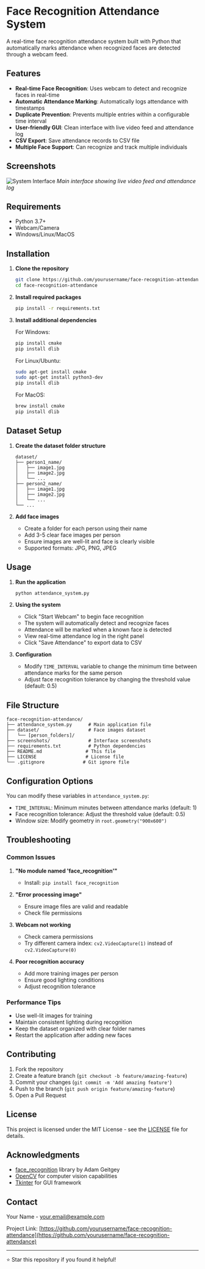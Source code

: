 # Face Recognition Attendance System

A real-time face recognition attendance system built with Python that automatically marks attendance when recognized faces are detected through a webcam feed.

## Features

- **Real-time Face Recognition**: Uses webcam to detect and recognize faces in real-time
- **Automatic Attendance Marking**: Automatically logs attendance with timestamps
- **Duplicate Prevention**: Prevents multiple entries within a configurable time interval
- **User-friendly GUI**: Clean interface with live video feed and attendance log
- **CSV Export**: Save attendance records to CSV file
- **Multiple Face Support**: Can recognize and track multiple individuals

## Screenshots

![System Interface](screenshots/interface.png)
_Main interface showing live video feed and attendance log_

## Requirements

- Python 3.7+
- Webcam/Camera
- Windows/Linux/MacOS

## Installation

1. **Clone the repository**

   ```bash
   git clone https://github.com/yourusername/face-recognition-attendance.git
   cd face-recognition-attendance
   ```

2. **Install required packages**

   ```bash
   pip install -r requirements.txt
   ```

3. **Install additional dependencies**

   For Windows:

   ```bash
   pip install cmake
   pip install dlib
   ```

   For Linux/Ubuntu:

   ```bash
   sudo apt-get install cmake
   sudo apt-get install python3-dev
   pip install dlib
   ```

   For MacOS:

   ```bash
   brew install cmake
   pip install dlib
   ```

## Dataset Setup

1. **Create the dataset folder structure**

   ```
   dataset/
   ├── person1_name/
   │   ├── image1.jpg
   │   ├── image2.jpg
   │   └── ...
   ├── person2_name/
   │   ├── image1.jpg
   │   ├── image2.jpg
   │   └── ...
   └── ...
   ```

2. **Add face images**
   - Create a folder for each person using their name
   - Add 3-5 clear face images per person
   - Ensure images are well-lit and face is clearly visible
   - Supported formats: JPG, PNG, JPEG

## Usage

1. **Run the application**

   ```bash
   python attendance_system.py
   ```

2. **Using the system**

   - Click "Start Webcam" to begin face recognition
   - The system will automatically detect and recognize faces
   - Attendance will be marked when a known face is detected
   - View real-time attendance log in the right panel
   - Click "Save Attendance" to export data to CSV

3. **Configuration**
   - Modify `TIME_INTERVAL` variable to change the minimum time between attendance marks for the same person
   - Adjust face recognition tolerance by changing the threshold value (default: 0.5)

## File Structure

```
face-recognition-attendance/
├── attendance_system.py      # Main application file
├── dataset/                  # Face images dataset
│   └── [person_folders]/
├── screenshots/              # Interface screenshots
├── requirements.txt          # Python dependencies
├── README.md                # This file
├── LICENSE                  # License file
└── .gitignore              # Git ignore file
```

## Configuration Options

You can modify these variables in `attendance_system.py`:

- `TIME_INTERVAL`: Minimum minutes between attendance marks (default: 1)
- Face recognition tolerance: Adjust the threshold value (default: 0.5)
- Window size: Modify geometry in `root.geometry("900x600")`

## Troubleshooting

### Common Issues

1. **"No module named 'face_recognition'"**

   - Install: `pip install face_recognition`

2. **"Error processing image"**

   - Ensure image files are valid and readable
   - Check file permissions

3. **Webcam not working**

   - Check camera permissions
   - Try different camera index: `cv2.VideoCapture(1)` instead of `cv2.VideoCapture(0)`

4. **Poor recognition accuracy**
   - Add more training images per person
   - Ensure good lighting conditions
   - Adjust recognition tolerance

### Performance Tips

- Use well-lit images for training
- Maintain consistent lighting during recognition
- Keep the dataset organized with clear folder names
- Restart the application after adding new faces

## Contributing

1. Fork the repository
2. Create a feature branch (`git checkout -b feature/amazing-feature`)
3. Commit your changes (`git commit -m 'Add amazing feature'`)
4. Push to the branch (`git push origin feature/amazing-feature`)
5. Open a Pull Request

## License

This project is licensed under the MIT License - see the [LICENSE](LICENSE) file for details.

## Acknowledgments

- [face_recognition](https://github.com/ageitgey/face_recognition) library by Adam Geitgey
- [OpenCV](https://opencv.org/) for computer vision capabilities
- [Tkinter](https://docs.python.org/3/library/tkinter.html) for GUI framework

## Contact

Your Name - your.email@example.com

Project Link: [https://github.com/yourusername/face-recognition-attendance](https://github.com/yourusername/face-recognition-attendance)

---

⭐ Star this repository if you found it helpful!
